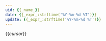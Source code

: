 ```yaml
---
uid: {{_name_}}
date: {{_expr_:strftime('%Y-%m-%d %T')}}
update: {{_expr_:strftime('%Y-%m-%d %T')}}
---
```


{{_cursor_}}


